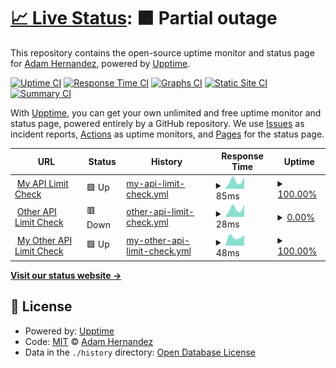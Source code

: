 # [📈 Live Status](https://ahernandez411.github.io/upptime-testing): <!--live status--> **🟧 Partial outage**

This repository contains the open-source uptime monitor and status page for [Adam Hernandez](https://ahernandez411.github.io/upptime-testing), powered by [Upptime](https://github.com/upptime/upptime).

[![Uptime CI](https://github.com/ahernandez411/upptime-testing/workflows/Uptime%20CI/badge.svg)](https://github.com/ahernandez411/upptime-testing/actions?query=workflow%3A%22Uptime+CI%22)
[![Response Time CI](https://github.com/ahernandez411/upptime-testing/workflows/Response%20Time%20CI/badge.svg)](https://github.com/ahernandez411/upptime-testing/actions?query=workflow%3A%22Response+Time+CI%22)
[![Graphs CI](https://github.com/ahernandez411/upptime-testing/workflows/Graphs%20CI/badge.svg)](https://github.com/ahernandez411/upptime-testing/actions?query=workflow%3A%22Graphs+CI%22)
[![Static Site CI](https://github.com/ahernandez411/upptime-testing/workflows/Static%20Site%20CI/badge.svg)](https://github.com/ahernandez411/upptime-testing/actions?query=workflow%3A%22Static+Site+CI%22)
[![Summary CI](https://github.com/ahernandez411/upptime-testing/workflows/Summary%20CI/badge.svg)](https://github.com/ahernandez411/upptime-testing/actions?query=workflow%3A%22Summary+CI%22)

With [Upptime](https://upptime.js.org), you can get your own unlimited and free uptime monitor and status page, powered entirely by a GitHub repository. We use [Issues](https://github.com/ahernandez411/upptime-testing/issues) as incident reports, [Actions](https://github.com/ahernandez411/upptime-testing/actions) as uptime monitors, and [Pages](https://ahernandez411.github.io/upptime-testing) for the status page.

<!--start: status pages-->
<!-- This summary is generated by Upptime (https://github.com/upptime/upptime) -->
<!-- Do not edit this manually, your changes will be overwritten -->
<!-- prettier-ignore -->
| URL | Status | History | Response Time | Uptime |
| --- | ------ | ------- | ------------- | ------ |
| <img alt="" src="https://icons.duckduckgo.com/ip3/api.github.com.ico" height="13"> [My API Limit Check](https://api.github.com/rate_limit) | 🟩 Up | [my-api-limit-check.yml](https://github.com/ahernandez411/upptime-testing/commits/HEAD/history/my-api-limit-check.yml) | <details><summary><img alt="Response time graph" src="./graphs/my-api-limit-check/response-time-week.png" height="20"> 85ms</summary><br><a href="https://ahernandez411.github.io/upptime-testing/history/my-api-limit-check"><img alt="Response time 85" src="https://img.shields.io/endpoint?url=https%3A%2F%2Fraw.githubusercontent.com%2Fahernandez411%2Fupptime-testing%2FHEAD%2Fapi%2Fmy-api-limit-check%2Fresponse-time.json"></a><br><a href="https://ahernandez411.github.io/upptime-testing/history/my-api-limit-check"><img alt="24-hour response time 63" src="https://img.shields.io/endpoint?url=https%3A%2F%2Fraw.githubusercontent.com%2Fahernandez411%2Fupptime-testing%2FHEAD%2Fapi%2Fmy-api-limit-check%2Fresponse-time-day.json"></a><br><a href="https://ahernandez411.github.io/upptime-testing/history/my-api-limit-check"><img alt="7-day response time 85" src="https://img.shields.io/endpoint?url=https%3A%2F%2Fraw.githubusercontent.com%2Fahernandez411%2Fupptime-testing%2FHEAD%2Fapi%2Fmy-api-limit-check%2Fresponse-time-week.json"></a><br><a href="https://ahernandez411.github.io/upptime-testing/history/my-api-limit-check"><img alt="30-day response time 85" src="https://img.shields.io/endpoint?url=https%3A%2F%2Fraw.githubusercontent.com%2Fahernandez411%2Fupptime-testing%2FHEAD%2Fapi%2Fmy-api-limit-check%2Fresponse-time-month.json"></a><br><a href="https://ahernandez411.github.io/upptime-testing/history/my-api-limit-check"><img alt="1-year response time 85" src="https://img.shields.io/endpoint?url=https%3A%2F%2Fraw.githubusercontent.com%2Fahernandez411%2Fupptime-testing%2FHEAD%2Fapi%2Fmy-api-limit-check%2Fresponse-time-year.json"></a></details> | <details><summary><a href="https://ahernandez411.github.io/upptime-testing/history/my-api-limit-check">100.00%</a></summary><a href="https://ahernandez411.github.io/upptime-testing/history/my-api-limit-check"><img alt="All-time uptime 100.00%" src="https://img.shields.io/endpoint?url=https%3A%2F%2Fraw.githubusercontent.com%2Fahernandez411%2Fupptime-testing%2FHEAD%2Fapi%2Fmy-api-limit-check%2Fuptime.json"></a><br><a href="https://ahernandez411.github.io/upptime-testing/history/my-api-limit-check"><img alt="24-hour uptime 100.00%" src="https://img.shields.io/endpoint?url=https%3A%2F%2Fraw.githubusercontent.com%2Fahernandez411%2Fupptime-testing%2FHEAD%2Fapi%2Fmy-api-limit-check%2Fuptime-day.json"></a><br><a href="https://ahernandez411.github.io/upptime-testing/history/my-api-limit-check"><img alt="7-day uptime 100.00%" src="https://img.shields.io/endpoint?url=https%3A%2F%2Fraw.githubusercontent.com%2Fahernandez411%2Fupptime-testing%2FHEAD%2Fapi%2Fmy-api-limit-check%2Fuptime-week.json"></a><br><a href="https://ahernandez411.github.io/upptime-testing/history/my-api-limit-check"><img alt="30-day uptime 100.00%" src="https://img.shields.io/endpoint?url=https%3A%2F%2Fraw.githubusercontent.com%2Fahernandez411%2Fupptime-testing%2FHEAD%2Fapi%2Fmy-api-limit-check%2Fuptime-month.json"></a><br><a href="https://ahernandez411.github.io/upptime-testing/history/my-api-limit-check"><img alt="1-year uptime 100.00%" src="https://img.shields.io/endpoint?url=https%3A%2F%2Fraw.githubusercontent.com%2Fahernandez411%2Fupptime-testing%2FHEAD%2Fapi%2Fmy-api-limit-check%2Fuptime-year.json"></a></details>
| <img alt="" src="https://icons.duckduckgo.com/ip3/api.github.com.ico" height="13"> [Other API Limit Check](https://api.github.com/rate_limit) | 🟥 Down | [other-api-limit-check.yml](https://github.com/ahernandez411/upptime-testing/commits/HEAD/history/other-api-limit-check.yml) | <details><summary><img alt="Response time graph" src="./graphs/other-api-limit-check/response-time-week.png" height="20"> 28ms</summary><br><a href="https://ahernandez411.github.io/upptime-testing/history/other-api-limit-check"><img alt="Response time 28" src="https://img.shields.io/endpoint?url=https%3A%2F%2Fraw.githubusercontent.com%2Fahernandez411%2Fupptime-testing%2FHEAD%2Fapi%2Fother-api-limit-check%2Fresponse-time.json"></a><br><a href="https://ahernandez411.github.io/upptime-testing/history/other-api-limit-check"><img alt="24-hour response time 21" src="https://img.shields.io/endpoint?url=https%3A%2F%2Fraw.githubusercontent.com%2Fahernandez411%2Fupptime-testing%2FHEAD%2Fapi%2Fother-api-limit-check%2Fresponse-time-day.json"></a><br><a href="https://ahernandez411.github.io/upptime-testing/history/other-api-limit-check"><img alt="7-day response time 28" src="https://img.shields.io/endpoint?url=https%3A%2F%2Fraw.githubusercontent.com%2Fahernandez411%2Fupptime-testing%2FHEAD%2Fapi%2Fother-api-limit-check%2Fresponse-time-week.json"></a><br><a href="https://ahernandez411.github.io/upptime-testing/history/other-api-limit-check"><img alt="30-day response time 28" src="https://img.shields.io/endpoint?url=https%3A%2F%2Fraw.githubusercontent.com%2Fahernandez411%2Fupptime-testing%2FHEAD%2Fapi%2Fother-api-limit-check%2Fresponse-time-month.json"></a><br><a href="https://ahernandez411.github.io/upptime-testing/history/other-api-limit-check"><img alt="1-year response time 28" src="https://img.shields.io/endpoint?url=https%3A%2F%2Fraw.githubusercontent.com%2Fahernandez411%2Fupptime-testing%2FHEAD%2Fapi%2Fother-api-limit-check%2Fresponse-time-year.json"></a></details> | <details><summary><a href="https://ahernandez411.github.io/upptime-testing/history/other-api-limit-check">0.00%</a></summary><a href="https://ahernandez411.github.io/upptime-testing/history/other-api-limit-check"><img alt="All-time uptime 0.00%" src="https://img.shields.io/endpoint?url=https%3A%2F%2Fraw.githubusercontent.com%2Fahernandez411%2Fupptime-testing%2FHEAD%2Fapi%2Fother-api-limit-check%2Fuptime.json"></a><br><a href="https://ahernandez411.github.io/upptime-testing/history/other-api-limit-check"><img alt="24-hour uptime 0.00%" src="https://img.shields.io/endpoint?url=https%3A%2F%2Fraw.githubusercontent.com%2Fahernandez411%2Fupptime-testing%2FHEAD%2Fapi%2Fother-api-limit-check%2Fuptime-day.json"></a><br><a href="https://ahernandez411.github.io/upptime-testing/history/other-api-limit-check"><img alt="7-day uptime 0.00%" src="https://img.shields.io/endpoint?url=https%3A%2F%2Fraw.githubusercontent.com%2Fahernandez411%2Fupptime-testing%2FHEAD%2Fapi%2Fother-api-limit-check%2Fuptime-week.json"></a><br><a href="https://ahernandez411.github.io/upptime-testing/history/other-api-limit-check"><img alt="30-day uptime 0.00%" src="https://img.shields.io/endpoint?url=https%3A%2F%2Fraw.githubusercontent.com%2Fahernandez411%2Fupptime-testing%2FHEAD%2Fapi%2Fother-api-limit-check%2Fuptime-month.json"></a><br><a href="https://ahernandez411.github.io/upptime-testing/history/other-api-limit-check"><img alt="1-year uptime 0.00%" src="https://img.shields.io/endpoint?url=https%3A%2F%2Fraw.githubusercontent.com%2Fahernandez411%2Fupptime-testing%2FHEAD%2Fapi%2Fother-api-limit-check%2Fuptime-year.json"></a></details>
| <img alt="" src="https://icons.duckduckgo.com/ip3/api.github.com.ico" height="13"> [My Other API Limit Check](https://api.github.com/rate_limit) | 🟩 Up | [my-other-api-limit-check.yml](https://github.com/ahernandez411/upptime-testing/commits/HEAD/history/my-other-api-limit-check.yml) | <details><summary><img alt="Response time graph" src="./graphs/my-other-api-limit-check/response-time-week.png" height="20"> 48ms</summary><br><a href="https://ahernandez411.github.io/upptime-testing/history/my-other-api-limit-check"><img alt="Response time 48" src="https://img.shields.io/endpoint?url=https%3A%2F%2Fraw.githubusercontent.com%2Fahernandez411%2Fupptime-testing%2FHEAD%2Fapi%2Fmy-other-api-limit-check%2Fresponse-time.json"></a><br><a href="https://ahernandez411.github.io/upptime-testing/history/my-other-api-limit-check"><img alt="24-hour response time 42" src="https://img.shields.io/endpoint?url=https%3A%2F%2Fraw.githubusercontent.com%2Fahernandez411%2Fupptime-testing%2FHEAD%2Fapi%2Fmy-other-api-limit-check%2Fresponse-time-day.json"></a><br><a href="https://ahernandez411.github.io/upptime-testing/history/my-other-api-limit-check"><img alt="7-day response time 48" src="https://img.shields.io/endpoint?url=https%3A%2F%2Fraw.githubusercontent.com%2Fahernandez411%2Fupptime-testing%2FHEAD%2Fapi%2Fmy-other-api-limit-check%2Fresponse-time-week.json"></a><br><a href="https://ahernandez411.github.io/upptime-testing/history/my-other-api-limit-check"><img alt="30-day response time 48" src="https://img.shields.io/endpoint?url=https%3A%2F%2Fraw.githubusercontent.com%2Fahernandez411%2Fupptime-testing%2FHEAD%2Fapi%2Fmy-other-api-limit-check%2Fresponse-time-month.json"></a><br><a href="https://ahernandez411.github.io/upptime-testing/history/my-other-api-limit-check"><img alt="1-year response time 48" src="https://img.shields.io/endpoint?url=https%3A%2F%2Fraw.githubusercontent.com%2Fahernandez411%2Fupptime-testing%2FHEAD%2Fapi%2Fmy-other-api-limit-check%2Fresponse-time-year.json"></a></details> | <details><summary><a href="https://ahernandez411.github.io/upptime-testing/history/my-other-api-limit-check">100.00%</a></summary><a href="https://ahernandez411.github.io/upptime-testing/history/my-other-api-limit-check"><img alt="All-time uptime 100.00%" src="https://img.shields.io/endpoint?url=https%3A%2F%2Fraw.githubusercontent.com%2Fahernandez411%2Fupptime-testing%2FHEAD%2Fapi%2Fmy-other-api-limit-check%2Fuptime.json"></a><br><a href="https://ahernandez411.github.io/upptime-testing/history/my-other-api-limit-check"><img alt="24-hour uptime 100.00%" src="https://img.shields.io/endpoint?url=https%3A%2F%2Fraw.githubusercontent.com%2Fahernandez411%2Fupptime-testing%2FHEAD%2Fapi%2Fmy-other-api-limit-check%2Fuptime-day.json"></a><br><a href="https://ahernandez411.github.io/upptime-testing/history/my-other-api-limit-check"><img alt="7-day uptime 100.00%" src="https://img.shields.io/endpoint?url=https%3A%2F%2Fraw.githubusercontent.com%2Fahernandez411%2Fupptime-testing%2FHEAD%2Fapi%2Fmy-other-api-limit-check%2Fuptime-week.json"></a><br><a href="https://ahernandez411.github.io/upptime-testing/history/my-other-api-limit-check"><img alt="30-day uptime 100.00%" src="https://img.shields.io/endpoint?url=https%3A%2F%2Fraw.githubusercontent.com%2Fahernandez411%2Fupptime-testing%2FHEAD%2Fapi%2Fmy-other-api-limit-check%2Fuptime-month.json"></a><br><a href="https://ahernandez411.github.io/upptime-testing/history/my-other-api-limit-check"><img alt="1-year uptime 100.00%" src="https://img.shields.io/endpoint?url=https%3A%2F%2Fraw.githubusercontent.com%2Fahernandez411%2Fupptime-testing%2FHEAD%2Fapi%2Fmy-other-api-limit-check%2Fuptime-year.json"></a></details>

<!--end: status pages-->

[**Visit our status website →**](https://ahernandez411.github.io/upptime-testing)

## 📄 License

- Powered by: [Upptime](https://github.com/upptime/upptime)
- Code: [MIT](./LICENSE) © [Adam Hernandez](https://ahernandez411.github.io/upptime-testing)
- Data in the `./history` directory: [Open Database License](https://opendatacommons.org/licenses/odbl/1-0/)
